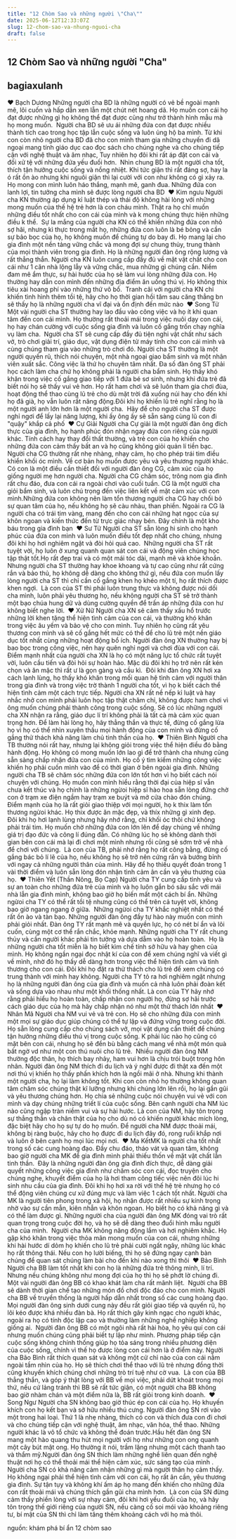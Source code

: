 ```yaml
---
title: "12 Chòm Sao và những người \"Cha\""
date: 2025-06-12T12:33:07Z
slug: 12-chom-sao-va-nhung-nguoi-cha
draft: false
---
```


## 12 Chòm Sao và những người "Cha"

## bagiaxulanh

♥ Bạch Dương​ 
Những người cha BD là những người có vẻ bề ngoài mạnh mẽ, lôi cuốn và hấp dẫn xen lẫn một chút nét hoang dã. Họ muốn con cái họ đạt được những gì họ không thể đạt được cũng như trở thành hình mẫu mà họ mong muốn.​ ​ ​Người cha BD sẽ ưu ái những đứa con đạt được nhiều thành tích cao trong học tập lẫn cuộc sống và luôn ủng hộ ba mình. Từ khi con còn nhỏ người cha BD đã cho con mình tham gia những chuyến đi dã ngoại mang tính giáo dục cao đọc sách cho chúng nghe và cho chúng tiếp cận với nghệ thuật và âm nhạc, Tuy nhiên họ đôi khi rất áp đặt con cái và đối xử tệ với những đứa yếu đuối hơn. ​ ​Nhìn chung BD là một người cha tốt, thích tận hưởng cuộc sống và nồng nhiệt. Khi tức giận thì rất đáng sợ, hay la ó rất ồn ào nhưng khi nguôi giận thì lại cười với con như không có gì xảy ra. Họ mong con mình luôn háo thắng, mạnh mẽ, ganh đua. Những đứa con lanh lợi, tin tưởng cha mình sẽ được lòng người cha BD​ ​ ​♥ Kim ngưu​ ​Người cha KN thường áp dụng kỉ luật thép và thái độ không hài lòng với những mong muốn của thế hệ trẻ hơn là con cháu mình. Thật ra họ chỉ muốn những điều tốt nhất cho con cái của mình và k mong chúng thực hiện những điều k thể. ​ ​Sự la mắng của người cha KN có thể khiến những đứa con nhỏ sợ hãi, nhưng kì thực trong mắt họ, những đứa con luôn là bé bỏng và cần sự bảo bọc của họ, họ không muốn để chúng tự do bay đi. Họ mang lại cho gia đình một nền tảng vững chắc và mong đợi sự chung thủy, trung thành của mọi thành viên trong gia đình. Họ là những người đàn ông rộng lượng và rất thẳng thắn.​ ​Người cha KN luôn cung cấp đầy đủ về mặt vật chất cho con cái như 1 căn nhà lộng lẫy và vững chắc, mua những gì chúng cần. Niềm đam mê ẩm thực, sự hài hước của họ sẽ làm vui lòng những đứa con. Họ thường hay dẫn con mình đến những địa điểm ăn uống thú vị. Họ không thix tiêu xài hoang phí vào những thứ vô bổ. ​ ​Tranh cãi với người cha KN chỉ khiến tình hình thêm tồi tệ, hãy cho họ thời gian hồi tâm sau căng thẳng bn sẽ thấy họ là những người cha vĩ đại và ổn định đến mức nào​ ​ ​♥ Song Tử​ ​Một vài người cha ST thường hay lao đầu vào công việc và họ ít khi quan tâm đến con cái mình. Họ thường rất thoải mái trong việc nuôi dạy con cái, họ hay chán cường với cuộc sống gia đình và luôn cố gắng trốn chạy nghĩa vụ làm cha. ​ ​Người cha ST sẽ cung cấp đầy đủ tiện nghi vật chất như sách vở, trò chơi giải trí, giáo dục, vật dụng điện tử máy tính cho con cái mình và cùng chúng tham gia vào những trò chơi đó. Người cha ST thường là một người quyến rũ, thích nói chuyện, một nhà ngoại giao bẩm sinh và một nhân viên xuất sắc. Công việc là thứ họ chuyên tâm nhất.​ ​Đa số đàn ông ST phải học cách làm cha chứ họ không phải là người cha bẩm sinh. Họ thấy khó khăn trong việc cố gắng giao tiếp với 1 đứa bé sơ sinh, nhưng khi đứa trẻ đã biết nói họ sẽ thấy vui vẻ hơn. Họ rất ham chơi và sẽ luôn tham gia chơi đùa, hoạt động thể thao cùng lũ trẻ cho dù mặt trời đã xuống núi hay cho đến khi họ đã già, họ vẫn luôn rất năng động.Đôi khi họ khiến lũ trẻ nghĩ rằng họ là một người anh lớn hơn là một người cha. ​ ​Hãy để cho người cha ST được nghỉ ngơi để lấy lại năng lượng, khi ấy ông ấy sẽ sẵn sàng cùng lũ con đi "quậy" khắp cả phố​ ​ ​♥ Cự Giải​ ​Người cha Cự giải là một người đàn ông đích thực của gia đình, họ hạnh phúc đón nhận ngay đứa con riêng của người khác. Tính cách hay thay đổi thất thường, và trẻ con của họ khiến cho những đứa con cảm thấy bất an và họ cũng không giỏi quản lí tiền bạc. ​ ​Người cha CG thường rất nhẹ nhàng, nhạy cảm, họ cho phép trái tim điều khiển khối óc mình. Về cơ bản họ muốn được yêu và yêu thương người khác. Có con là một điều cần thiết đối với người đàn ông CG, cảm xúc của họ giống người mẹ hơn người cha. Người cha CG chăm sóc, trông nom gia đình rất chu đáo, đưa con cái ra ngoài chơi vào cuối tuần. CG là một người cha giỏi bẩm sinh, và luôn chú trọng đến việc liên kết về mặt cảm xúc với con mình.​ ​Những đứa con không nên làm tổn thương người cha CG hay chối bỏ sự quan tâm của họ, nếu không họ sẽ càu nhàu, than phiền. Ngoài ra CG là người cha có trái tim vàng, mang đến cho con cái những hạt ngọc của sự khôn ngoan và kiến thức đến từ trực giác nhạy bén. Đây chính là một kho báu trong gia đình bạn​ ​ ​♥ Sư Tử​ ​Người cha ST sẵn lòng hi sinh cho hạnh phúc của đứa con mình và luôn muốn điều tốt đẹp nhất cho chúng, nhưng đôi khi họ hơi nghiêm ngặt và đòi hỏi quá cao. ​ ​Những người cha ST rất tuyệt vời, họ luôn ở xung quanh quan sát con cái và động viên chúng học tập thật tốt.Họ rất đẹp trai và có một mái tóc dài, mạnh mẽ và khỏe khoắn. Nhưng người cha ST thường hay khoe khoang và tự cao cũng như rất cứng rắn và bảo thủ, họ không dễ dàng cho không thứ gì, nếu đứa con muốn lấy lòng người cha ST thì chỉ cần cố gắng khen họ khéo một tí, họ rất thích được khen ngợi. ​ ​Là con của ST thì phải luôn trung thực và không được nói dối cha mình, luôn phải yêu thương họ, nếu không người cha ST sẽ trở thành một bạo chúa hung dữ và dùng cường quyền để trấn áp những đứa con hư không biết nghe lời.​ ​ ​♥ Xử Nữ​ ​Người cha XN sẽ cảm thấy xấu hổ trước những lời khen tặng thể hiện tình cảm của con cái, và thường khó khăn trong việc âu yếm và bảo vệ cho con mình. Tuy nhiên họ cũng rất yêu thương con mình và sẽ cố gắng hết mức có thể để cho lũ trẻ một nền giáo dục tốt nhất cùng những hoạt động bổ ích.​ ​Người đàn ông XN thường hay bị bao bọc trong công việc, nên hay quên nghỉ ngơi và chơi đùa với con cái. Điểm mạnh nhất của người cha XN là họ có một năng lực tổ chức rất tuyệt vời, luôn cầu tiến và đòi hỏi sự hoàn hảo. Mặc dù đôi khi họ trở nên rất kén chọn và ăn mặc thì rất ư là gọn gàng và cầu kì. ​ ​Đôi khi đàn ông XN hơi xa cách lạnh lùng, họ thấy khó khăn trong mối quan hệ tình cảm với người thân trong gia đình và trong việc trờ thành 1 người cha tốt, vì họ k biết cách thể hiện tình cảm một cách trực tiếp. Người cha XN rất nề nếp kỉ luật và hay nhắc nhở con mình phải luôn học tập thật chăm chỉ, không được ham chơi vì ông muốn chúng phải thành công trong cuộc sống. ​ ​Sẽ có lúc những người cha XN nhận ra rằng, giáo dục lí trí không phải là tất cà mà cảm xúc quan trọng hơn. Để làm hài lòng họ, hãy thẳng thắn và thực tế, đừng cố gắng lừa họ vì họ có thể nhìn xuyên thấu mọi hành động của con mình và đừng cố gắng thử thách khả năng làm chủ tinh thần của họ.​ ​ ​♥ Thiên Bình​ ​Người cha TB thường nói rất hay, nhưng lại không giỏi trong việc thể hiện điều đó bằng hành động. Họ không có mong muốn lớn lao gì để trở thành cha nhưng cũng sẵn sàng chấp nhận đứa con của mình. Họ cố ý tìm kiếm những công việc khiến họ phải cuốn mình vào để có thời gian ở bên ngoài gia đình.​ ​Những người cha TB sẽ chăm sóc những đứa con lớn tốt hơn vì họ biết cách nói chuyện với chúng. Họ muốn con mình hiểu rằng thời đại của hiệp sĩ vẫn chưa kết thúc và họ chính là những ngừoi hiệp sĩ hào hoa sẵn lòng đứng chờ con ở trạm xe điện ngầm hay trạm xe buýt và mở cửa chào đón chúng. Điểm mạnh của họ là rất giỏi giao thiệp với mọi người, họ k thix làm tổn thương ngừoi khác. Họ thix được ăn mặc đẹp, và thíx những gì xinh đẹp. ​ ​Đôi khi họ hơi lạnh lùng nhưng hãy nhớ rằng, chỉ khối óc thôi chứ không phải trái tim. Họ muốn chờ những đứa con lớn lên để dạy chúng về những giá trị đạo đức và công lí đúng đắn. Có những lúc họ sẽ không dành thời gian bên con cái mà lại đi chơi một mình nhưng rồi cũng sẽ sớm trở về nhà để chơi với chúng. ​ ​Là con của TB, phải nhớ rằng họ rất công bằng, đừng cố gắng bác bỏ lí lẽ của họ, nếu không họ sẽ trở nên cứng rắn và bướng bỉnh với ngay cả những người thân của mình. Hãy để họ thiếu quyết đoán trong 1 vài thời điểm và luôn sẵn lòng đón nhận tình cảm ân cần và yêu thương của họ.​ ​ ​♥ Thiên Yết (Thần Nông, Bọ Cạp)​ ​Người cha TY cung cấp tình yêu và sự an toàn cho những đứa trẻ của mình và họ luôn gắn bó sâu sắc với mái nhà lẫn gia đình mình, không bao giờ họ biến mất một cách bí ẩn. Những ngừoi cha TY có thể rất tồi tệ nhưng cũng có thể trên cả tuyệt vời, không bao giờ ngang ngang ở giữa. ​ ​Những ngừoi cha TY khắc nghiệt nhất có thể rất ồn ào và tàn bạo. Những người đàn ông đầy tự hào này muốn con mình phải giỏi nhất. Đàn ông TY rất mạnh mẽ và quyền lực, họ có nét bí ẩn và lôi cuốn, cùng một cơ thể rắn chắc, khỏe mạnh. Những người cha TY rất chung thủy và cần người khác phải tin tưởng và dựa dẫm vào họ hoàn toàn. ​ ​Họ là những người cha tốt miễn là họ biết kìm chế tính sở hữu và hay ghen của mình. Họ không ngần ngại đọc nhật kí của con để xem chúng nghĩ và viết gì về mình, nhờ đó họ thấy dễ dàng hơn trong việc thể hiện tình cảm và tình thương cho con cái. Đôi khi họ đặt ra thử thách cho lũ trẻ để xem chúng có trung thành với mình hay không.​ ​Người cha TY tỏ ra hơi nghiêm ngặt nhưng họ là những người đàn ông của gia đình và muốn cả nhà luôn phải đoàn kết và sống dựa vào nhau như một khối thống nhất. Là con của TY hãy nhớ rằng phải hiểu họ hoàn toàn, chấp nhận con người họ, đừng sợ hãi trước cách giáo dục của họ mà hãy chấp nhận nó như một thử thách lớn nhất ​ ​♥ Nhân Mã​ ​Người cha NM vui vẻ và trẻ con. Họ sẽ cho những đứa con mình một mọi sự giáo dục giúp chúng có thể tự lập và đứng vững trong cuộc đời. Họ sẵn lòng cung cấp cho chúng sách vở, mọi vật dụng cần thiết để chúng tận hưởng những điều thú vị trong cuộc sống. K phải lúc nào họ cũng có mặt bên con cái, nhưng họ sẽ đền bù bằng cách mang về nhà một món quà bất ngờ vd như một con thú nuôi cho lũ trẻ. ​ ​Nhiều người đàn ông NM thường độc thân, họ thích bay nhảy, ham vui hơn là chịu trói buột trong hôn nhân. Người đàn ông NM thích đi du lịch và ý nghĩ được đi thật xa đến một nơi thú vị khiến họ thấy phấn khích hơn là ngồi mãi ở nhà. Nhưng khi thành một người cha, họ lại làm không tốt. Khi con còn nhỏ họ thường không quan tâm chăm sóc chúng thật kĩ lưỡng nhưng khi chúng lớn lên rồi, họ lại gần gũi và yêu thương chúng hơn. Họ chia sẻ những cuộc nói chuyện vui vẻ với con mình và dạy chúng những triết lí của cuộc sống.​ ​Bên cạnh người cha NM lúc nào cũng ngập tràn niềm vui và sự hài hước. Là con của NM, hãy tôn trọng sự thẳng thắn và chân thật của họ cho dù nó có khiến người khác mích lòng, đặc biệt hãy cho họ sự tự do họ muốn. Để người cha NM được thoải mái, không bị ràng buộc, hãy cho họ được đi du lịch đây đó, rong ruổi khắp nơi và luôn ở bên cạnh họ mọi lúc mọi nơi.​ ​ ​♥ Ma Kết​ ​MK là người cha tốt nhất trong số các cung hoàng đạo. Đầy chu đáo, tháo vát và quan tâm, không bao giờ người cha MK để gia đình mình phải thiếu thốn về mặt vật chất lẫn tinh thần. ​ ​Đây là những người đàn ông gia đình đích thực, dễ dàng giải quyết những công việc gia đình như chăm sóc con cái, đọc truyện cho chúng nghe, khuyết điểm của họ là hơi tham công tiếc việc nên đôi lúc hi sinh nhu cầu của gia đình. Đôi khi họ hơi xa rời với thế hệ trẻ nhưng họ có thể động viên chúng cư xử đúng mực và làm việc 1 cách tốt nhất.​ ​Người cha MK là người tiên phong trong xã hội, họ nhận được rất nhiều sự kính trọng nhờ vào sự cần mẫn, kiên nhẫn và khôn ngoan. Họ biết họ có khả năng gì và có thể làm được gì. Những người cha của người đàn ông MK đóng vai trò rất quan trọng trong cuộc đời họ, và họ sẽ dễ dàng theo đuổi hình mẫu người cha của mình. ​ ​Người cha MK không năng động lắm và hơi nghiêm khắc. Họ gặp khó khăn trong việc thỏa mãn mong muốn của con cái, nhưng những khi hài hước dí dỏm họ khiến cho lũ trẻ phải cười ngất ngây, những lúc khác họ rất thông thái. Nếu con họ lười biếng, thì họ sẽ đứng ngay cạnh bàn chúng để quan sát chúng làm bài cho đến khi nào xong thì thôi​ ​ ​♥ Bảo Bình​ ​Người cha BB làm tốt nhất khi con họ là những đứa trẻ thông minh, lí trí. Nhưng nếu chúng không như mong đợi của họ thì họ sẽ phớt lờ chúng đi. Một vài người đàn ông BB có khao khát làm cha rất mãnh liệt. ​ ​Người cha BB sẽ dành thời gian chế tạo những món đồ chơi độc đáo cho con mình. Người cha BB về truyền thống là người hấp dẫn nhất trong số các cung hoàng đạo. Mọi người đàn ông sinh dưới cung này đều rất giỏi giao tiếp và quyến rũ, họ lôi kéo được khá nhiều đàn bà. Họ rất thích gây kinh ngạc cho người khác, ngoài ra họ có tính độc lập cao và thường làm những nghề nghiệp không giống ai. ​ ​Người đàn ông BB có một ngôi nhà rất hài hòa, họ yêu quí con cái nhưng muốn chúng cũng phải biết tự lập như mình. Phương pháp tiếp cận cuộc sống không chính thống giúp họ tỏa sáng trong nhiều phương diện của cuộc sống, chính vì thế họ được lòng con cái hơn là ở điểm này. Người cha Bão Bình rất thích quan sát và không một cử chỉ nào của con cái nằm ngoài tầm nhìn của họ. Họ sẽ thích chơi thể thao với lũ trẻ nhưng đồng thời cũng khuyến khích chúng chơi những trò trí tuệ như cờ vua. ​ ​Là con của BB thẳng thắn, và góp ý thật lòng với BB về mọi việc, phải dứt khoát trong mọi thứ, nếu cứ lảng tránh thì BB sẽ rất tức giận, có một người cha BB không bao giờ nhàm chán và một điểm nữa là, BB rất giỏi trong kinh doanh.​ ​ ​♥ Song Ngư​ ​Người cha SN không bao giờ thúc ép con cái của họ. Họ khuyến khích con họ kết bạn và sở hữu nhiều thú cưng. Người đàn ông SN rơi vào một trong hai loại. Thứ 1 là nhẹ nhàng, thích có con và thích đưa con đi chơi và cho chúng tiếp cận với nghệ thuật, âm nhạc, văn hóa, thể thao. Những người khác là vô tổ chức và không thể đoán trước.​ ​Hầu hết đàn ông SN mang một hào quang thu hút mọi người với họ như những con ong quanh một cây bút mật ong. Họ thường ít nói, trầm lặng nhưng một cách thanh tao và thẩm mỹ.Người đàn ông SN thích làm những nghề liên quan đến nghệ thuật nơi họ có thể thoải mái thể hiện cảm xúc, sức sáng tạo của mình .​ ​Người cha SN có khả năng cảm nhận những gì mà người thân họ cảm thấy. Họ không ngại phải thể hiện tình cảm với con cái, họ rất ân cần, yêu thương gia đình. Sự tận tụy và không khí ấm áp họ mang đến khiến cho những đứa con rất thoải mái và chúng thích gần gũi cha mình hơn. ​ ​Là con của SN đừng cảm thấy phiền lòng với sự nhạy cảm, đôi khi hơi yếu đuối của họ, và hãy tôn trọng thế giới riêng của người SN, nếu càng cố soi mói vào khoảng riêng tư, bí mật của SN thì chỉ làm tăng thêm khoảng cách với họ mà thôi.​ 
 
 
nguồn: khám phá bí ẩn 12 chòm sao​